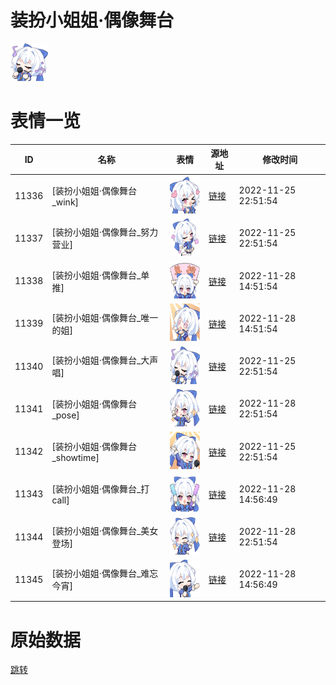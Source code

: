 # 装扮小姐姐·偶像舞台

<img src="./cover.png" height="60" alt="cover" />

# 表情一览

|ID|名称|表情|源地址|修改时间|
|----|----|----|----|----|
|11336|[装扮小姐姐·偶像舞台_wink]|<img src="./pic/011336_%5B装扮小姐姐·偶像舞台_wink%5D.png" height="60" alt="wink"/>|[链接](https://i0.hdslb.com/bfs/emote/e3d8bcc9686a3e3ddb29340ca49b9e4cb9a01eee.png)|2022-11-25 22:51:54|
|11337|[装扮小姐姐·偶像舞台_努力营业]|<img src="./pic/011337_%5B装扮小姐姐·偶像舞台_努力营业%5D.png" height="60" alt="努力营业"/>|[链接](https://i0.hdslb.com/bfs/emote/ef554052731275467281659e1bb1405cc14052e8.png)|2022-11-25 22:51:54|
|11338|[装扮小姐姐·偶像舞台_单推]|<img src="./pic/011338_%5B装扮小姐姐·偶像舞台_单推%5D.png" height="60" alt="单推"/>|[链接](https://i0.hdslb.com/bfs/emote/116f453debced2928ad99495f01af4ae68209684.png)|2022-11-28 14:51:54|
|11339|[装扮小姐姐·偶像舞台_唯一的姐]|<img src="./pic/011339_%5B装扮小姐姐·偶像舞台_唯一的姐%5D.png" height="60" alt="唯一的姐"/>|[链接](https://i0.hdslb.com/bfs/emote/14eabe477aa7ee886b5a57a6e4e61a1b2c7a401b.png)|2022-11-28 14:51:54|
|11340|[装扮小姐姐·偶像舞台_大声唱]|<img src="./pic/011340_%5B装扮小姐姐·偶像舞台_大声唱%5D.png" height="60" alt="大声唱"/>|[链接](https://i0.hdslb.com/bfs/emote/47802bfd6cd990b6b9b4431b4e3212980dd85a95.png)|2022-11-25 22:51:54|
|11341|[装扮小姐姐·偶像舞台_pose]|<img src="./pic/011341_%5B装扮小姐姐·偶像舞台_pose%5D.png" height="60" alt="pose"/>|[链接](https://i0.hdslb.com/bfs/emote/94f8281d5d6eeb53deba94a836b37c62850ad452.png)|2022-11-28 22:51:54|
|11342|[装扮小姐姐·偶像舞台_showtime]|<img src="./pic/011342_%5B装扮小姐姐·偶像舞台_showtime%5D.png" height="60" alt="showtime"/>|[链接](https://i0.hdslb.com/bfs/emote/642a93e9537cf7f7c590b622260713378c5f44ac.png)|2022-11-25 22:51:54|
|11343|[装扮小姐姐·偶像舞台_打call]|<img src="./pic/011343_%5B装扮小姐姐·偶像舞台_打call%5D.png" height="60" alt="打call"/>|[链接](https://i0.hdslb.com/bfs/emote/6a89f526f8636b8581d224c5226fc479d73cac63.png)|2022-11-28 14:56:49|
|11344|[装扮小姐姐·偶像舞台_美女登场]|<img src="./pic/011344_%5B装扮小姐姐·偶像舞台_美女登场%5D.png" height="60" alt="美女登场"/>|[链接](https://i0.hdslb.com/bfs/emote/2a12fbc52f46887d717f8923e60b3643b0181adb.png)|2022-11-28 22:51:54|
|11345|[装扮小姐姐·偶像舞台_难忘今宵]|<img src="./pic/011345_%5B装扮小姐姐·偶像舞台_难忘今宵%5D.png" height="60" alt="难忘今宵"/>|[链接](https://i0.hdslb.com/bfs/emote/2e484d600a4038a5142d29629dc76e82642bc004.png)|2022-11-28 14:56:49|

# 原始数据

[跳转](./raw.json)

